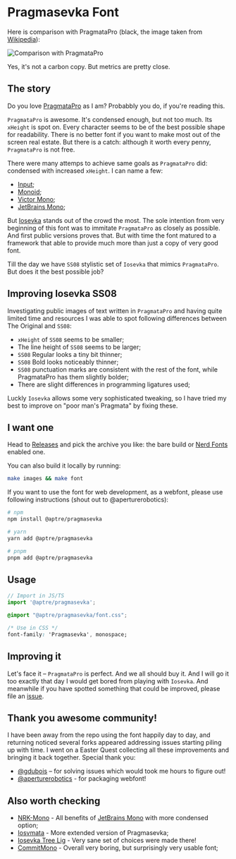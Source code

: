 # Pragmasevka Font

Here is comparison with PragmataPro (black, the image taken from [Wikipedia](https://en.wikipedia.org/wiki/PragmataPro)):

![Comparison with PragmataPro](https://github.com/shytikov/pragmasevka/blob/main/sample.png?raw=true)

Yes, it's not a carbon copy. But metrics are pretty close. 

## The story

Do you love [PragmataPro](https://fsd.it/shop/fonts/pragmatapro/) as I am? Probabbly you do, if you're reading this.

`PragmataPro` is awesome. It's condensed enough, but not too much. Its `xHeight` is spot on. Every character seems to be of the best possible shape for readability. There is no better font if you want to make most out of the screen real estate. But there is a catch: although it worth every penny, `PragmataPro` is not free.

There were many attemps to achieve same goals as `PragmataPro` did: condensed with increased `xHeight`. I can name a few:

- [Input](https://input.djr.com/);
- [Monoid](https://larsenwork.com/monoid/);
- [Victor Mono](https://rubjo.github.io/victor-mono/);
- [JetBrains Mono](https://www.jetbrains.com/lp/mono/);

But [Iosevka](https://github.com/be5invis/Iosevka) stands out of the crowd the most. The sole intention from very beginning of this font was to immitate `PragmataPro` as closely as possible. And first public versions proves that. But with time the font matured to a framework that able to provide much more than just a copy of very good font.

Till the day we have `SS08` stylistic set of `Iosevka` that mimics `PragmataPro`. But does it the best possible job?  

## Improving Iosevka SS08

Investigating public images of text written in `PragmataPro` and having quite limited time and resources I was able to spot following differences between The Original and `SS08`:

- `xHeight` of `SS08` seems to be smaller;
- The line height of `SS08` seems to be larger;
- `SS08` Regular looks a tiny bit thinner;
- `SS08` Bold looks noticeably thinner;
- `SS08` punctuation marks are consistent with the rest of the font, while PragmataPro has them slightly bolder;
- There are slight differences in programming ligatures used;

Luckly `Iosevka` allows some very sophisticated tweaking, so I have tried my best to improve on "poor man's Pragmata" by fixing these.

## I want one

Head to [Releases](https://github.com/shytikov/pragmasevka/releases) and pick the archive you like: the bare build or [Nerd Fonts](https://www.nerdfonts.com/) enabled one.

You can also build it locally by running:

```sh
make images && make font
```

If you want to use the font for web development, as a webfont, please use following instructions (shout out to @aperturerobotics):


```bash
# npm
npm install @aptre/pragmasevka

# yarn
yarn add @aptre/pragmasevka

# pnpm
pnpm add @aptre/pragmasevka
```

## Usage

```js
// Import in JS/TS
import '@aptre/pragmasevka';
```

```css
@import "@aptre/pragmasevka/font.css";

/* Use in CSS */
font-family: 'Pragmasevka', monospace;
```

## Improving it

Let's face it – `PragmataPro` is perfect. And we all should buy it. And I will go it too exactly that day I would get bored from playing with `Iosevka`. And meanwhile if you have spotted something that could be improved, please file an [issue](https://github.com/shytikov/pragmasevka/issues).

## Thank you awesome community!

I have been away from the repo using the font happily day to day, and returning noticed several forks appeared addressing issues starting piling up with time. I went on a Easter Quest collecting all these improvements and bringing it back together. Special thank you:

- [@gdubois](https://github.com/gdubois) – for solving issues which would took me hours to figure out!
- [@aperturerobotics](https://github.com/aperturerobotics) - for packaging webfont!

## Also worth checking

- [NRK-Mono](https://github.com/N-R-K/NRK-Mono) - All benefits of [JetBrains Mono](https://github.com/JetBrains/JetBrainsMono) with more condensed option;
- [Iosvmata](https://github.com/N-R-K/Iosvmata) - More extended version of Pragmasevka;
- [Iosevka Tree Lig](https://www.jonashietala.se/iosevka/) - Very sane set of choices were made there!
- [CommitMono](https://commitmono.com/) - Overall very boring, but surprisingly very usable font;
